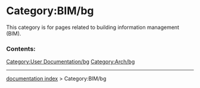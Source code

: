 # Category:BIM/bg
This category is for pages related to building information management (BIM).

### Contents:

[Category:User Documentation/bg](Category:User_Documentation/bg.md) [Category:Arch/bg](Category:Arch/bg.md)

---
[documentation index](../README.md) > Category:BIM/bg
